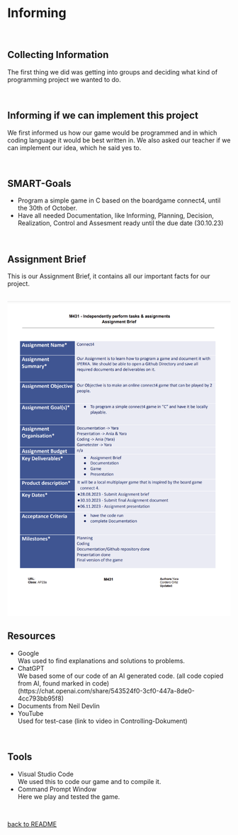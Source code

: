 # Informing 

<br>

## Collecting Information

<p>The first thing we did was getting into groups and deciding what kind of programming project we wanted to do.</p>

<br>

## Informing if we can implement this project

<p>We first informed us how our game would be programmed and in which coding language it would be best written in. We also asked our teacher if we can implement our idea, which he said yes to. </p>

<br>

## SMART-Goals

<ul>
  <li>Program a simple game in C based on the boardgame connect4, until the 30th of October.</li>
  <li>Have all needed Documentation, like Informing, Planning, Decision, Realization, Control and Assesment ready until the due date (30.10.23)</li>
</ul>

<br>

## Assignment Brief

<p>This is our Assignment Brief, it contains all our important facts for our project.</p>

<br>

<img src="03_Resources/AssignmentBrief2.png">



## Resources

<ul>
<li>Google</li>
  Was used to find explanations and solutions to problems.
<li>ChatGPT</li>
  We based some of our code of an AI generated code. (all code copied from AI, found marked in code)
  (https://chat.openai.com/share/543524f0-3cf0-447a-8de0-4cc793bb95f8)
<li>Documents from Neil Devlin</li>
<li>YouTube</li>
  Used for test-case (link to video in Controlling-Dokument)
</ul>

<br>

## Tools 

<ul>
  <li>Visual Studio Code</li>
  We used this to code our game and to compile it.
  <li>Command Prompt Window</li>
  Here we play and tested the game.
</ul>

<br>

[back to README](README.md)


